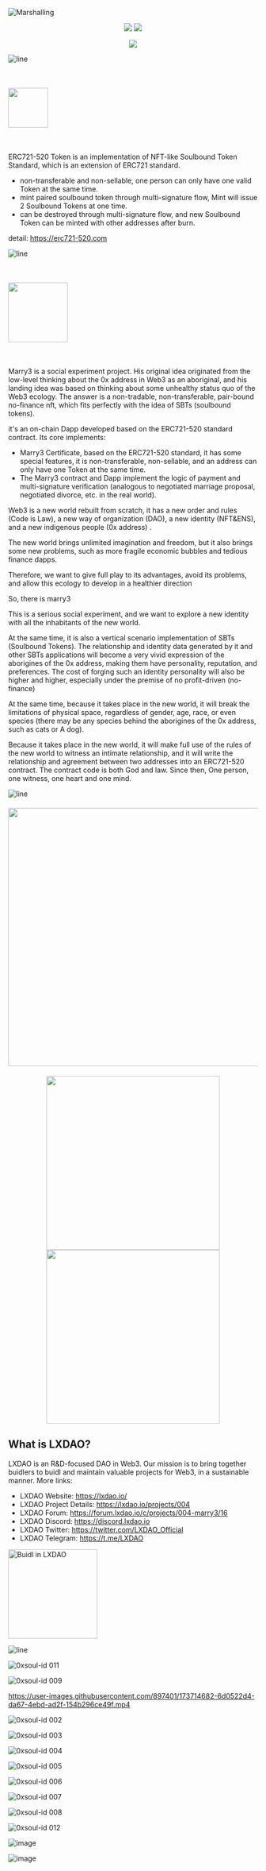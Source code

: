 ![Marshalling](https://user-images.githubusercontent.com/897401/171214522-65a32bb9-21e8-4a8e-8089-c1c669325391.png)

<p align="center">
  <a href="https://Marry3.love"><img src="https://img.shields.io/badge/https%3A%2F%2FMarry3.love-F41870?&labelColor=1D1D1D&logo=googlechrome&style=flat -square" /></a>
  <a href="https://github.com/marryinweb3/ERC721-520"><img src="https://img.shields.io/badge/https%3A%2F%2FERC520.com-F41870?&labelColor =1D1D1D&logo=googlechrome&style=flat-square" /></a>
</p>
<p align="center">
  <a href="https://twitter.com/marryinweb3"><img src="https://img.shields.io/badge/%40marryinweb3-F41870?&labelColor=1D1D1D&logo=twitter&style=flat-square" /> </a>
</p>

![line](https://user-images.githubusercontent.com/897401/171048003-7b7adb40-9f72-4bfc-84de-e948892bf7f9.png)

<p align="left" style="margin:50px 0;">
    <a href="https://github.com/marryinweb3/ERC721-520"><img src="https://user-images.githubusercontent.com/897401/171176759-123d5777-0f36-4680-a2ef-25f07ff44618.png" height="80"/><a>
    
</p>

ERC721-520 Token is an implementation of NFT-like Soulbound Token Standard, which is an extension of ERC721 standard.

- non-transferable and non-sellable, one person can only have one valid Token at the same time.
- mint paired soulbound token through multi-signature flow, Mint will issue 2 Soulbound Tokens at one time.
- can be destroyed through multi-signature flow, and new Soulbound Token can be minted with other addresses after burn.

detail: https://erc721-520.com

![line](https://user-images.githubusercontent.com/897401/171048003-7b7adb40-9f72-4bfc-84de-e948892bf7f9.png)

<p align="left" style="margin:50px 0;">
    <a href="https://marry3.love"><img src="https://user-images.githubusercontent.com/897401/171043905-03916966-af42-468c-9fc8-b8a00f09f439.png" height=" 120"/><a>
    
</p>
      
Marry3 is a social experiment project. His original idea originated from the low-level thinking about the 0x address in Web3 as an aboriginal, and his landing idea was based on thinking about some unhealthy status quo of the Web3 ecology. The answer is a non-tradable, non-transferable, pair-bound no-finance nft, which fits perfectly with the idea of ​​SBTs (soulbound tokens).

it's an on-chain Dapp developed based on the ERC721-520 standard contract. Its core implements:

- Marry3 Certificate, based on the ERC721-520 standard, it has some special features, it is non-transferable, non-sellable, and an address can only have one Token at the same time.
- The Marry3 contract and Dapp implement the logic of payment and multi-signature verification (analogous to negotiated marriage proposal, negotiated divorce, etc. in the real world).

Web3 is a new world rebuilt from scratch, it has a new order and rules (Code is Law), a new way of organization (DAO), a new identity (NFT&ENS), and a new indigenous people (0x address) .

The new world brings unlimited imagination and freedom, but it also brings some new problems, such as more fragile economic bubbles and tedious finance dapps.

Therefore, we want to give full play to its advantages, avoid its problems, and allow this ecology to develop in a healthier direction

So, there is marry3

This is a serious social experiment, and we want to explore a new identity with all the inhabitants of the new world.

At the same time, it is also a vertical scenario implementation of SBTs (Soulbound Tokens). The relationship and identity data generated by it and other SBTs applications will become a very vivid expression of the aborigines of the 0x address, making them have personality, reputation, and preferences. The cost of forging such an identity personality will also be higher and higher, especially under the premise of no profit-driven (no-finance)

At the same time, because it takes place in the new world, it will break the limitations of physical space, regardless of gender, age, race, or even species (there may be any species behind the aborigines of the 0x address, such as cats or A dog).

Because it takes place in the new world, it will make full use of the rules of the new world to witness an intimate relationship, and it will write the relationship and agreement between two addresses into an ERC721-520 contract. The contract code is both God and law. Since then, One person, one witness, one heart and one mind.

![line](https://user-images.githubusercontent.com/897401/171048003-7b7adb40-9f72-4bfc-84de-e948892bf7f9.png)

<p align="center" style="margin:20px 0;">
      <img src="https://user-images.githubusercontent.com/897401/171090175-95158e2e-9ed4-48d6-a4c2-35fdd75a01ec.png" width="520"/>
</p>
      
      
<p align="center" style="margin:20px 0;">
      <img src="https://user-images.githubusercontent.com/897401/173596685-cacb9342-44b8-49fd-9964-1474da143956.png" height="350"/>
  <img src="https://user-images.githubusercontent.com/897401/173596705-960f1b73-abc6-4bac-be7a-6c75e2a81851.png" height="350"/>
</p>

## What is LXDAO?

LXDAO is an R&D-focused DAO in Web3. Our mission is to bring together buidlers to buidl and maintain valuable projects for Web3, in a sustainable manner. More links:

- LXDAO Website: <https://lxdao.io/>
- LXDAO Project Details: <https://lxdao.io/projects/004>
- LXDAO Forum: <https://forum.lxdao.io/c/projects/004-marry3/16>
- LXDAO Discord: <https://discord.lxdao.io>
- LXDAO Twitter: <https://twitter.com/LXDAO_Official>
- LXDAO Telegram: <https://t.me/LXDAO>

<a target="_blank" href="https://lxdao.io/"><img alt="Buidl in LXDAO" src="https://raw.githubusercontent.com/lxdao-official/LXDAO-Developer-Guide/main/buildinlxdao.png" width="180" /></a>

![line](https://user-images.githubusercontent.com/897401/171048003-7b7adb40-9f72-4bfc-84de-e948892bf7f9.png)


      
      
![0xsoul-id 011](https://user-images.githubusercontent.com/897401/173595625-a7d94cb5-3cbb-48ad-9dab-4a9de1a4440c.png)
      
![0xsoul-id 009](https://user-images.githubusercontent.com/897401/173595646-a93194ff-0577-49f0-a1f1-d56c27e6d91a.png)

https://user-images.githubusercontent.com/897401/173714682-6d0522d4-da67-4ebd-ad2f-154b296ce49f.mp4


![0xsoul-id 002](https://user-images.githubusercontent.com/897401/173595711-9d3d5f8f-4334-4078-b5d6-96c643a4f700.png)
      
![0xsoul-id 003](https://user-images.githubusercontent.com/897401/173595730-9975d59e-2646-4d98-bcee-5e393c352eee.png)
      
![0xsoul-id 004](https://user-images.githubusercontent.com/897401/173595753-7405fd87-c100-44aa-a004-c2ea4a7ee8ea.png)
      
![0xsoul-id 005](https://user-images.githubusercontent.com/897401/173595810-d2f3a03c-d0d7-4f62-9ffe-6c65e7597f36.png)
      
![0xsoul-id 006](https://user-images.githubusercontent.com/897401/173595827-68192afc-fa5f-4e77-adae-5b9a2e954632.png)
      
![0xsoul-id 007](https://user-images.githubusercontent.com/897401/173595850-2b9d3f30-cf83-4cfc-8dcc-90ff6064ab3f.png)

![0xsoul-id 008](https://user-images.githubusercontent.com/897401/173595864-bc89c2aa-b5b7-40c4-bed2-cd999eb19739.png)
      
![0xsoul-id 012](https://user-images.githubusercontent.com/897401/173595886-3924a927-f54f-4d0d-b022-e531fba5282c.png)
      
![image](https://user-images.githubusercontent.com/897401/171048401-5d94a12b-db0c-4558-8e34-25411985a4e3.png)

![image](https://user-images.githubusercontent.com/897401/171210269-e27f688c-838b-4639-8617-1a35cac59b26.png)
      
